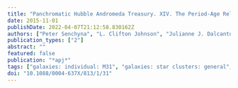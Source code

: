 ```yaml
---
title: "Panchromatic Hubble Andromeda Treasury. XIV. The Period-Age Relationship of Cepheid Variables in M31 Star Clusters"
date: 2015-11-01
publishDate: 2022-04-07T21:12:58.830162Z
authors: ["Peter Senchyna", "L. Clifton Johnson", "Julianne J. Dalcanton", "Lori C. Beerman", "Morgan Fouesneau", "Andrew Dolphin", "Benjamin F. Williams", "Philip Rosenfield", "Søren S. Larsen"]
publication_types: ["2"]
abstract: ""
featured: false
publication: "*apj*"
tags: ["galaxies: individual: M31", "galaxies: star clusters: general", "stars: variables: Cepheids", "Astrophysics - Solar and Stellar Astrophysics", "Astrophysics - Astrophysics of Galaxies"]
doi: "10.1088/0004-637X/813/1/31"
---
```


